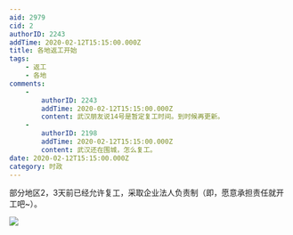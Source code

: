 ```yaml
---
aid: 2979
cid: 2
authorID: 2243
addTime: 2020-02-12T15:15:00.000Z
title: 各地返工开始
tags:
    - 返工
    - 各地
comments:
    -
        authorID: 2243
        addTime: 2020-02-12T15:15:00.000Z
        content: 武汉朋友说14号是暂定复工时间。到时候再更新。
    -
        authorID: 2198
        addTime: 2020-02-12T15:15:00.000Z
        content: 武汉还在围城，怎么复工。
date: 2020-02-12T15:15:00.000Z
category: 时政
---
```


部分地区2，3天前已经允许复工，采取企业法人负责制（即，愿意承担责任就开工吧~）。

![](https://imgur.com/NnwnwFg.jpg)
